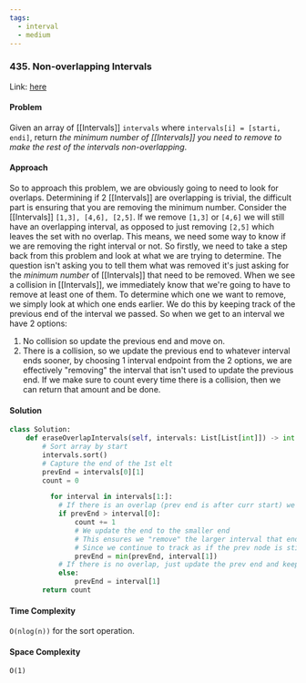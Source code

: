 ```yaml
---
tags:
  - interval
  - medium
---
```

### 435. Non-overlapping Intervals

Link: [here](https://leetcode.com/problems/non-overlapping-intervals/description/)

#### Problem
Given an array of [[Intervals]] `intervals` where `intervals[i] = [starti, endi]`, return _the minimum number of [[Intervals]] you need to remove to make the rest of the intervals non-overlapping_.

#### Approach
So to approach this problem, we are obviously going to need to look for overlaps. Determining if 2 [[Intervals]] are overlapping is trivial, the difficult part is ensuring that you are removing the minimum number. Consider the [[Intervals]] `[1,3], [4,6], [2,5]`. If we remove `[1,3]` or `[4,6]` we will still have an overlapping interval, as opposed to just removing `[2,5]` which leaves the set with no overlap.
This means, we need some way to know if we are removing the right interval or not. 
So firstly, we need to take a step back from this problem and look at what we are trying to determine. The question isn't asking you to tell them what was removed it's just asking for the _minimum number_ of [[Intervals]] that need to be removed. 
When we see a collision in [[Intervals]], we immediately know that we're going to have to remove at least one of them. To determine which one we want to remove, we simply look at which one ends earlier. We do this by keeping track of the previous end of the interval we passed. So when we get to an interval we have 2 options:
1. No collision so update the previous end and move on.
2. There is a collision, so we update the previous end to whatever interval ends sooner, by choosing 1 interval endpoint from the 2 options, we are effectively "removing" the interval that isn't used to update the previous end.
If we make sure to count every time there is a collision, then we can return that amount and be done.

#### Solution
```python 
class Solution:
	def eraseOverlapIntervals(self, intervals: List[List[int]]) -> int:
		# Sort array by start
		intervals.sort()
		# Capture the end of the 1st elt
		prevEnd = intervals[0][1]
		count = 0

		  for interval in intervals[1:]:
			# If there is an overlap (prev end is after curr start) we know we need to remove
			if prevEnd > interval[0]:
				count += 1
				# We update the end to the smaller end
				# This ensures we "remove" the larger interval that ends later
				# Since we continue to track as if the prev node is still smaller
				prevEnd = min(prevEnd, interval[1])
			# If there is no overlap, just update the prev end and keep going
			else:
				prevEnd = interval[1]
		return count
```

#### Time Complexity
`O(nlog(n))` for the sort operation.
#### Space Complexity
`O(1)`

